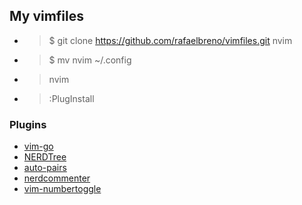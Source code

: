 ## My vimfiles
- > $ git clone https://github.com/rafaelbreno/vimfiles.git nvim
- > $ mv nvim ~/.config
- > nvim
- > :PlugInstall

### Plugins
- [vim-go](https://github.com/fatih/vim-go)
- [NERDTree](https://github.com/preservim/nerdtree)
- [auto-pairs](https://github.com/jiangmiao/auto-pairs)
- [nerdcommenter](https://github.com/preservim/nerdcommenter)
- [vim-numbertoggle](https://github.com/jeffkreeftmeijer/vim-numbertoggle)
